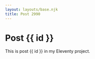 ```yaml
---
layout: layouts/base.njk
title: Post 2990
---
```


# Post {{ id }}

This is post {{ id }} in my Eleventy project.
